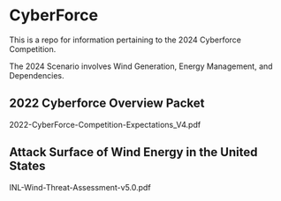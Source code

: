 # CyberForce

This is a repo for information pertaining to the 2024 Cyberforce Competition.  

The 2024 Scenario involves Wind Generation, Energy Management, and Dependencies.

## 2022 Cyberforce Overview Packet
2022-CyberForce-Competition-Expectations_V4.pdf

## Attack Surface of Wind Energy in the United States
INL-Wind-Threat-Assessment-v5.0.pdf
